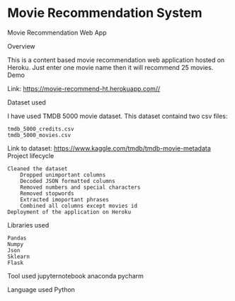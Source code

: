 # Movie Recommendation System

Movie Recommendation Web App

Overview

This is a content based movie recommendation web application hosted on Heroku. Just enter one movie name then it will recommend 25 movies.
Demo

Link: https://movie-recommend-ht.herokuapp.com//

Dataset used

I have used TMDB 5000 movie dataset.
This dataset containd two csv files:

    tmdb_5000_credits.csv
    tmdb_5000_movies.csv

Link to dataset: https://www.kaggle.com/tmdb/tmdb-movie-metadata
Project lifecycle

    Cleaned the dataset
        Dropped unimportant columns
        Decoded JSON formatted columns
        Removed numbers and special characters
        Removed stopwords
        Extracted imoportant phrases
        Combined all columns except movies id
    Deployment of the application on Heroku

Libraries used

    Pandas
    Numpy
    Json
    Sklearn
    Flask
    
Tool used
  jupyternotebook
  anaconda
  pycharm

Language used
  Python
